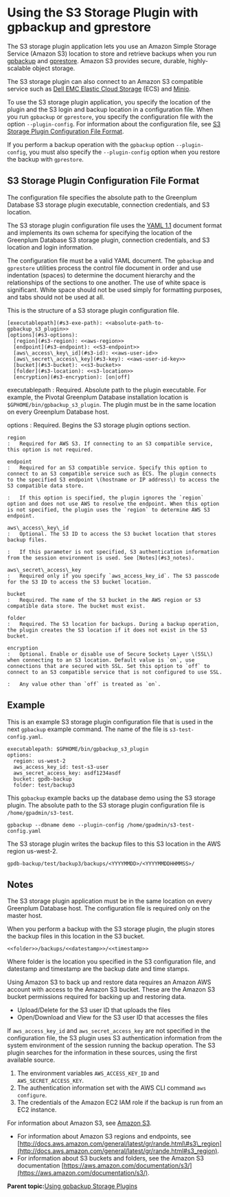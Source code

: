 # Using the S3 Storage Plugin with gpbackup and gprestore 

The S3 storage plugin application lets you use an Amazon Simple Storage Service \(Amazon S3\) location to store and retrieve backups when you run [gpbackup](../../utility_guide/admin_utilities/gpbackup.html) and [gprestore](../../utility_guide/admin_utilities/gprestore.html). Amazon S3 provides secure, durable, highly-scalable object storage.

The S3 storage plugin can also connect to an Amazon S3 compatible service such as [Dell EMC Elastic Cloud Storage](https://www.emc.com/en-us/storage/ecs/index.htm) \(ECS\) and [Minio](https://www.minio.io/).

To use the S3 storage plugin application, you specify the location of the plugin and the S3 login and backup location in a configuration file. When you run `gpbackup` or `gprestore`, you specify the configuration file with the option `--plugin-config`. For information about the configuration file, see [S3 Storage Plugin Configuration File Format](#s3-plugin-config).

If you perform a backup operation with the `gpbackup` option `--plugin-config`, you must also specify the `--plugin-config` option when you restore the backup with `gprestore`.

## S3 Storage Plugin Configuration File Format 

The configuration file specifies the absolute path to the Greenplum Database S3 storage plugin executable, connection credentials, and S3 location.

The S3 storage plugin configuration file uses the [YAML 1.1](http://yaml.org/spec/1.1/) document format and implements its own schema for specifying the location of the Greenplum Database S3 storage plugin, connection credentials, and S3 location and login information.

The configuration file must be a valid YAML document. The `gpbackup` and `gprestore` utilities process the control file document in order and use indentation \(spaces\) to determine the document hierarchy and the relationships of the sections to one another. The use of white space is significant. White space should not be used simply for formatting purposes, and tabs should not be used at all.

This is the structure of a S3 storage plugin configuration file.

```
[executablepath](#s3-exe-path): <<absolute-path-to-gpbackup_s3_plugin>>
[options](#s3-options): 
  [region](#s3-region): <<aws-region>>
  [endpoint](#s3-endpoint): <<S3-endpoint>>
  [aws\_access\_key\_id](#s3-id): <<aws-user-id>>
  [aws\_secret\_access\_key](#s3-key): <<aws-user-id-key>>
  [bucket](#s3-bucket): <<s3-bucket>>
  [folder](#s3-location): <<s3-location>>
  [encryption](#s3-encryption): [on|off]
```

executablepath
:   Required. Absolute path to the plugin executable. For example, the Pivotal Greenplum Database installation location is `$GPHOME/bin/gpbackup_s3_plugin`. The plugin must be in the same location on every Greenplum Database host.

options
:   Required. Begins the S3 storage plugin options section.

    region
    :   Required for AWS S3. If connecting to an S3 compatible service, this option is not required.

    endpoint
    :   Required for an S3 compatible service. Specify this option to connect to an S3 compatible service such as ECS. The plugin connects to the specified S3 endpoint \(hostname or IP address\) to access the S3 compatible data store.

    :   If this option is specified, the plugin ignores the `region` option and does not use AWS to resolve the endpoint. When this option is not specified, the plugin uses the `region` to determine AWS S3 endpoint.

    aws\_access\_key\_id
    :   Optional. The S3 ID to access the S3 bucket location that stores backup files.

    :   If this parameter is not specified, S3 authentication information from the session environment is used. See [Notes](#s3_notes).

    aws\_secret\_access\_key
    :   Required only if you specify `aws_access_key_id`. The S3 passcode for the S3 ID to access the S3 bucket location.

    bucket
    :   Required. The name of the S3 bucket in the AWS region or S3 compatible data store. The bucket must exist.

    folder
    :   Required. The S3 location for backups. During a backup operation, the plugin creates the S3 location if it does not exist in the S3 bucket.

    encryption
    :   Optional. Enable or disable use of Secure Sockets Layer \(SSL\) when connecting to an S3 location. Default value is `on`, use connections that are secured with SSL. Set this option to `off` to connect to an S3 compatible service that is not configured to use SSL.

    :   Any value other than `off` is treated as `on`.

## Example 

This is an example S3 storage plugin configuration file that is used in the next `gpbackup` example command. The name of the file is `s3-test-config.yaml`.

```
executablepath: $GPHOME/bin/gpbackup_s3_plugin
options: 
  region: us-west-2
  aws_access_key_id: test-s3-user
  aws_secret_access_key: asdf1234asdf
  bucket: gpdb-backup
  folder: test/backup3
```

This `gpbackup` example backs up the database demo using the S3 storage plugin. The absolute path to the S3 storage plugin configuration file is `/home/gpadmin/s3-test`.

```
gpbackup --dbname demo --plugin-config /home/gpadmin/s3-test-config.yaml
```

The S3 storage plugin writes the backup files to this S3 location in the AWS region us-west-2.

```
gpdb-backup/test/backup3/backups/<YYYYMMDD>/<YYYYMMDDHHMMSS>/
```

## Notes 

The S3 storage plugin application must be in the same location on every Greenplum Database host. The configuration file is required only on the master host.

When you perform a backup with the S3 storage plugin, the plugin stores the backup files in this location in the S3 bucket.

```
<<folder>>/backups/<<datestamp>>/<<timestamp>>
```

Where folder is the location you specified in the S3 configuration file, and datestamp and timestamp are the backup date and time stamps.

Using Amazon S3 to back up and restore data requires an Amazon AWS account with access to the Amazon S3 bucket. These are the Amazon S3 bucket permissions required for backing up and restoring data.

-   Upload/Delete for the S3 user ID that uploads the files
-   Open/Download and View for the S3 user ID that accesses the files

If `aws_access_key_id` and `aws_secret_access_key` are not specified in the configuration file, the S3 plugin uses S3 authentication information from the system environment of the session running the backup operation. The S3 plugin searches for the information in these sources, using the first available source.

1.  The environment variables `AWS_ACCESS_KEY_ID` and `AWS_SECRET_ACCESS_KEY`.
2.  The authentication information set with the AWS CLI command `aws configure`.
3.  The credentials of the Amazon EC2 IAM role if the backup is run from an EC2 instance.

For information about Amazon S3, see [Amazon S3](https://aws.amazon.com/s3/).

-   For information about Amazon S3 regions and endpoints, see [http://docs.aws.amazon.com/general/latest/gr/rande.html\#s3\_region](http://docs.aws.amazon.com/general/latest/gr/rande.html#s3_region).
-   For information about S3 buckets and folders, see the Amazon S3 documentation [https://aws.amazon.com/documentation/s3/](https://aws.amazon.com/documentation/s3/).

**Parent topic:**[Using gpbackup Storage Plugins](../managing/backup-plugins.html)

